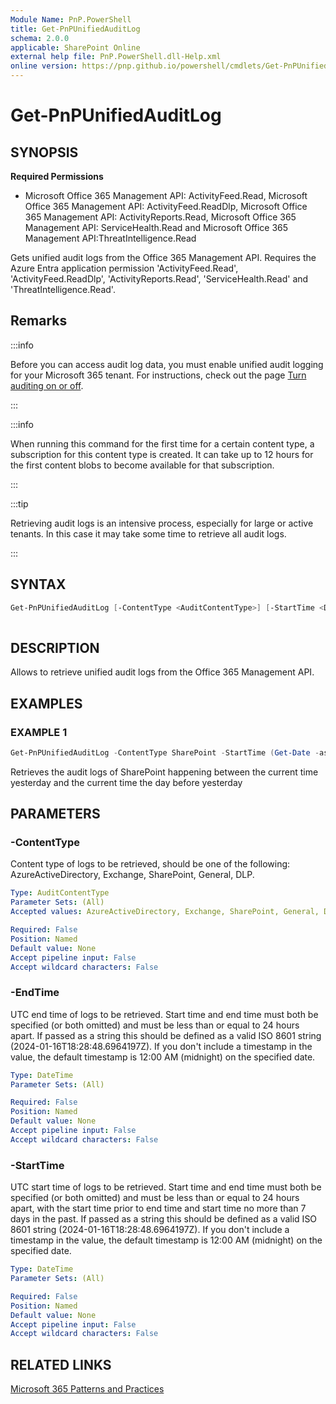 ```yaml
---
Module Name: PnP.PowerShell
title: Get-PnPUnifiedAuditLog
schema: 2.0.0
applicable: SharePoint Online
external help file: PnP.PowerShell.dll-Help.xml
online version: https://pnp.github.io/powershell/cmdlets/Get-PnPUnifiedAuditLog.html
---
```

 
# Get-PnPUnifiedAuditLog

## SYNOPSIS

**Required Permissions**

  * Microsoft Office 365 Management API: ActivityFeed.Read, Microsoft Office 365 Management API: ActivityFeed.ReadDlp, Microsoft Office 365 Management API: ActivityReports.Read, Microsoft Office 365 Management API: ServiceHealth.Read and Microsoft Office 365 Management API:ThreatIntelligence.Read

Gets unified audit logs from the Office 365 Management API. Requires the Azure Entra application permission 'ActivityFeed.Read', 'ActivityFeed.ReadDlp', 'ActivityReports.Read', 'ServiceHealth.Read' and 'ThreatIntelligence.Read'.


## Remarks

:::info

Before you can access audit log data, you must enable unified audit logging for your Microsoft 365 tenant. For instructions, check out the page [Turn auditing on or off](https://learn.microsoft.com/microsoft-365/compliance/audit-log-enable-disable).

:::

:::info

When running this command for the first time for a certain content type, a subscription for this content type is created. It can take up to 12 hours for the first content blobs to become available for that subscription.

:::

:::tip

Retrieving audit logs is an intensive process, especially for large or active tenants. In this case it may take some time to retrieve all audit logs. 

:::


## SYNTAX

```powershell
Get-PnPUnifiedAuditLog [-ContentType <AuditContentType>] [-StartTime <DateTime>] [-EndTime <DateTime>]
  
```

## DESCRIPTION

Allows to retrieve unified audit logs from the Office 365 Management API.

## EXAMPLES

### EXAMPLE 1
```powershell
Get-PnPUnifiedAuditLog -ContentType SharePoint -StartTime (Get-Date -asUtc).AddDays(-2) -EndTime (Get-Date -asUtc).AddDays(-1)
```

Retrieves the audit logs of SharePoint happening between the current time yesterday and the current time the day before yesterday

## PARAMETERS

### -ContentType

Content type of logs to be retrieved, should be one of the following: AzureActiveDirectory, Exchange, SharePoint, General, DLP.

```yaml
Type: AuditContentType
Parameter Sets: (All)
Accepted values: AzureActiveDirectory, Exchange, SharePoint, General, DLP

Required: False
Position: Named
Default value: None
Accept pipeline input: False
Accept wildcard characters: False
```

### -EndTime
UTC end time of logs to be retrieved. Start time and end time must both be specified (or both omitted) and must be less than or equal to 24 hours apart. If passed as a string this should be defined as a valid ISO 8601 string (2024-01-16T18:28:48.6964197Z). If you don't include a timestamp in the value, the default timestamp is 12:00 AM (midnight) on the specified date.

```yaml
Type: DateTime
Parameter Sets: (All)

Required: False
Position: Named
Default value: None
Accept pipeline input: False
Accept wildcard characters: False
```

### -StartTime
UTC start time of logs to be retrieved. Start time and end time must both be specified (or both omitted) and must be less than or equal to 24 hours apart, with the start time prior to end time and start time no more than 7 days in the past. If passed as a string this should be defined as a valid ISO 8601 string (2024-01-16T18:28:48.6964197Z). If you don't include a timestamp in the value, the default timestamp is 12:00 AM (midnight) on the specified date.

```yaml
Type: DateTime
Parameter Sets: (All)

Required: False
Position: Named
Default value: None
Accept pipeline input: False
Accept wildcard characters: False
```

## RELATED LINKS

[Microsoft 365 Patterns and Practices](https://aka.ms/m365pnp)

